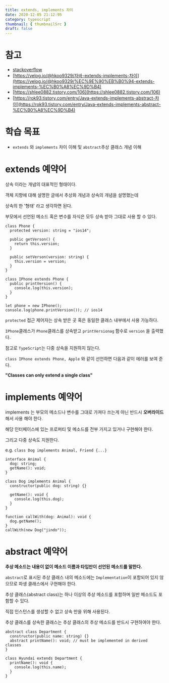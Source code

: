 ```yaml
---
title: extends, implements 차이
date: 2020-12-05 21:12:95
category: typescript
thumbnail: { thumbnailSrc }
draft: false
---
```


# 참고

- [stackoverflow](https://stackoverflow.com/questions/10839131/implements-vs-extends-when-to-use-whats-the-difference)
- [https://velog.io/@hkoo9329/자바-extends-implements-차이](https://velog.io/@hkoo9329/%EC%9E%90%EB%B0%94-extends-implements-%EC%B0%A8%EC%9D%B4)
- [https://shlee0882.tistory.com/106](https://shlee0882.tistory.com/106)
- [https://rok93.tistory.com/entry/Java-extends-implements-abstract-차이](https://rok93.tistory.com/entry/Java-extends-implements-abstract-%EC%B0%A8%EC%9D%B4)

# 학습 목표

- `extends` 와 `implements` 차이 이해 및 `abstract`추상 클래스 개념 이해

# extends 예약어

상속 이라는 개념의 대표적인 형태이다.

객체 지향에 대해 설명한 글에서 추상화 개념과 상속의 개념을 설명했는데

상속의 한 '형태' 라고 생각하면 된다.

부모에서 선언된 메소드 혹은 변수를 자식은 모두 상속 받아 그대로 사용 할 수 있다.

```tsx
class Phone {
  protected version: string = "ios14";

  public getVerson() {
    return this.version;
  }

  public setVerson(version: string) {
    this.version = version;
  }
}

class IPhone extends Phone {
  public printVersion() {
    console.log(this.version);
  }
}

let phone = new IPhone();
console.log(phone.printVersion()); // ios14
```

`protected` 접근 제어자는 상속 받은 곳  혹은 동일한 클래스 내부에서 사용 가능하다.

`IPhone`클래스가 `Phone`클래스를 상속받고 `printVersionag` 함수로 `version` 을 출력했다.

참고로 `TypeScript`는 다중 상속을 지원하지 않는다. 

`class IPhone extends Phone, Apple` 와 같이 선언하면 다음과 같이 에러를 보여 준다. 

**"Classes can only extend a single class"**

# implements 예약어

implements 는 부모의 메소드나 변수를 그대로 가져다 쓰는게 아닌 반드시 **오버라이드** 해서 사용 해야 한다.

해당 인터페이스에 있는 프로퍼티 및 메소드를 전부 가지고 있거나 구현해야 한다.

그리고 다중 상속도 지원한다.

e.g. `class Dog implements Animal, Friend {...}`

```tsx
interface Animal {
  dog: string;
  getName(): void;
}

class Dog implements Animal {
  constructor(public dog: string) {}

  getName(): void {
    console.log(this.dog);
  }
}

function callWith(dog: Animal): void {
  dog.getName();
}
callWith(new Dog("jindo"));
```

# abstract 예약어

**추상 메소드는 내용이 없이 메소드 이름과 타입만이 선언된 메소드를 말한다.**

`abstract`로 표시된 추상 클래스 내의 메소드에는 `Implementation`이 포함되어 있지 않으므로 파생 클래스에서 구현해야 한다.

추상 클래스(abstract class)는 하나 이상의 추상 메소드를 포함하며 일반 메소드도 포함할 수 있다.

직접 인스턴스를 생성할 수 없고 상속 만을 위해 사용된다.

 추상 클래스를 상속한 클래스는 추상 클래스의 추상 메소드를 반드시 구현하여야 한다.

```tsx
abstract class Department {
  constructor(public name: string) {}
  abstract printName(): void; // must be implemented in derived classes
}

class Hyundai extends Department {
  printName(): void {
    console.log(this.name);
  }
}
```